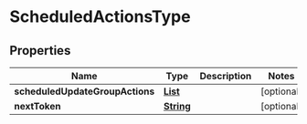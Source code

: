 

# ScheduledActionsType


## Properties

| Name | Type | Description | Notes |
|------------ | ------------- | ------------- | -------------|
|**scheduledUpdateGroupActions** | [**List**](List.md) |  |  [optional] |
|**nextToken** | [**String**](String.md) |  |  [optional] |



